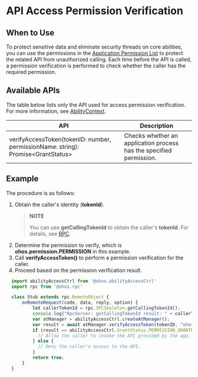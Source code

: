 # API Access Permission Verification

## When to Use

To protect sensitive data and eliminate security threads on core abilities, you can use the permissions in the [Application Permission List](permission-list.md) to protect the related API from unauthorized calling. Each time before the API is called, a permission verification is performed to check whether the caller has the required permission.

## Available APIs

The table below lists only the API used for access permission verification. For more information, see [AbilityContext](../reference/apis/js-apis-ability-context.md).

| API                                                      | Description                                            |
| ------------------------------------------------------------ | --------------------------------------------------- |
| verifyAccessToken(tokenID: number, permissionName: string): Promise&lt;GrantStatus&gt; | Checks whether an application process has the specified permission.|


## Example

The procedure is as follows:

1. Obtain the caller's identity (**tokenId**).
   > **NOTE**
   > 
   > You can use **getCallingTokenId** to obtain the caller's **tokenId**. For details, see [RPC](../reference/apis/js-apis-rpc.md#getcallingtokenid8).
2. Determine the permission to verify, which is **ohos.permission.PERMISSION** in this example.
3. Call **verifyAccessToken()** to perform a permission verification for the caller.
4. Proceed based on the permission verification result.

```js
  import abilityAccessCtrl from '@ohos.abilityAccessCtrl'
  import rpc from '@ohos.rpc'

  class Stub extends rpc.RemoteObject {
      onRemoteRequest(code, data, reply, option) {
          let callerTokenId = rpc.IPCSkeleton.getCallingTokenId();
          console.log("RpcServer: getCallingTokenId result: " + callerTokenId);
          var atManager = abilityAccessCtrl.createAtManager();
          var result = await atManager.verifyAccessToken(tokenID, "ohos.permission.PERMISSION");
          if (result == abilityAccessCtrl.GrantStatus.PERMISSION_GRANTED) {
            // Allow the caller to invoke the API provided by the app.
          } else {
            // Deny the caller's access to the API.
          }
          return true;
      }
  }

```

